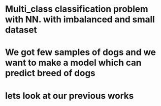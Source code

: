 # Multi_class classification problem with NN. with imbalanced  and small dataset 
# We got few samples of dogs and we want to make a model which can predict breed of dogs 

# lets look at our previous works